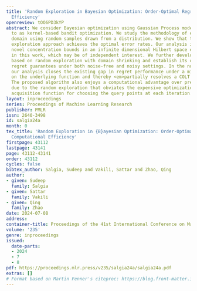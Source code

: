 ```yaml
---
title: 'Random Exploration in Bayesian Optimization: Order-Optimal Regret and Computational
  Efficiency'
openreview: tOO6PD3kYP
abstract: We consider Bayesian optimization using Gaussian Process models, also referred
  to as kernel-based bandit optimization. We study the methodology of exploring the
  domain using random samples drawn from a distribution. We show that this random
  exploration approach achieves the optimal error rates. Our analysis is based on
  novel concentration bounds in an infinite dimensional Hilbert space established
  in this work, which may be of independent interest. We further develop an algorithm
  based on random exploration with domain shrinking and establish its order-optimal
  regret guarantees under both noise-free and noisy settings. In the noise-free setting,
  our analysis closes the existing gap in regret performance under a mild assumption
  on the underlying function and thereby <em>partially resolves a COLT open problem</em>.
  The proposed algorithm also enjoys a computational advantage over prevailing methods
  due to the random exploration that obviates the expensive optimization of a non-convex
  acquisition function for choosing the query points at each iteration.
layout: inproceedings
series: Proceedings of Machine Learning Research
publisher: PMLR
issn: 2640-3498
id: salgia24a
month: 0
tex_title: 'Random Exploration in {B}ayesian Optimization: Order-Optimal Regret and
  Computational Efficiency'
firstpage: 43112
lastpage: 43141
page: 43112-43141
order: 43112
cycles: false
bibtex_author: Salgia, Sudeep and Vakili, Sattar and Zhao, Qing
author:
- given: Sudeep
  family: Salgia
- given: Sattar
  family: Vakili
- given: Qing
  family: Zhao
date: 2024-07-08
address:
container-title: Proceedings of the 41st International Conference on Machine Learning
volume: '235'
genre: inproceedings
issued:
  date-parts:
  - 2024
  - 7
  - 8
pdf: https://proceedings.mlr.press/v235/salgia24a/salgia24a.pdf
extras: []
# Format based on Martin Fenner's citeproc: https://blog.front-matter.io/posts/citeproc-yaml-for-bibliographies/
---
```

